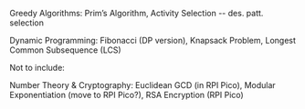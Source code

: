 
Greedy Algorithms: Prim’s Algorithm, Activity Selection -- des. patt. selection

Dynamic Programming: Fibonacci (DP version), Knapsack Problem, Longest Common Subsequence (LCS)



Not to include:

Number Theory & Cryptography:  Euclidean GCD (in RPI Pico), Modular Exponentiation (move to RPI Pico?), RSA Encryption (RPI Pico)
